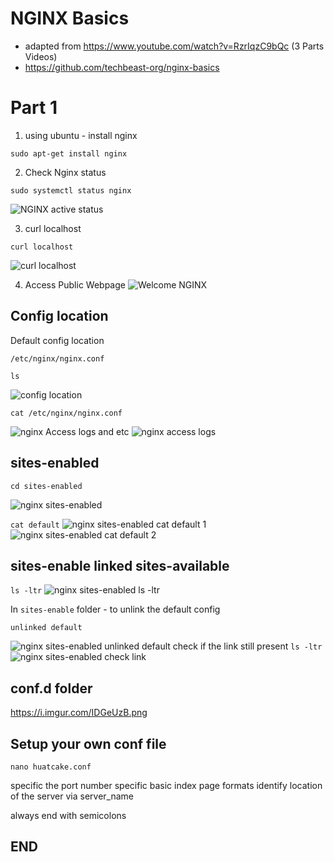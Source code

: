 # NGINX Basics
- adapted from https://www.youtube.com/watch?v=RzrIqzC9bQc (3 Parts Videos)
- https://github.com/techbeast-org/nginx-basics

# Part 1
1. using ubuntu - install nginx
```
sudo apt-get install nginx
```

2. Check Nginx status
```
sudo systemctl status nginx
```
![NGINX active status](https://i.imgur.com/dpNimUX.png)



3. curl localhost
```
curl localhost
```
![curl localhost](https://i.imgur.com/emfgpAW.png)

4. Access Public Webpage
![Welcome NGINX](https://i.imgur.com/DFzDHzL.png)


## Config location
Default config location
```
/etc/nginx/nginx.conf

ls 
```
![config location](https://i.imgur.com/kOjKVin.png)

```
cat /etc/nginx/nginx.conf
```
![nginx](https://i.imgur.com/pZk7KKn.png)
Access logs and etc
![nginx access logs](https://i.imgur.com/Xw5aPQ1.png)


## sites-enabled
```
cd sites-enabled

```
![nginx sites-enabled](https://i.imgur.com/xMxcO8z.png)

``` cat default ```
![nginx sites-enabled cat default 1](https://i.imgur.com/ahn31sU.png)
![nginx sites-enabled cat default 2](https://i.imgur.com/1GcvqBY.png)


## sites-enable linked sites-available
```ls -ltr```
![nginx sites-enabled ls -ltr](https://i.imgur.com/iM8SlkO.png)

In ```sites-enable``` folder - to unlink the default config
```
unlinked default
```
![nginx sites-enabled unlinked default](https://i.imgur.com/hXeRk2g.png)
check if the link still present ```ls -ltr```
![nginx sites-enabled check link](https://i.imgur.com/CnxDbl9.png)


## conf.d folder
https://i.imgur.com/IDGeUzB.png

## Setup your own conf file 
```
nano huatcake.conf
```

specific the port number
specific basic index page formats
identify location of the server via server_name

always end with semicolons

## END